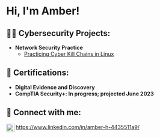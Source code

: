 <h1>Hi, I'm Amber! </h2> 

<h2>👩‍💻 Cybersecurity Projects:</h2> 

- <b>Network Security Practice</b>
  - [Practicing Cyber Kill Chains in Linux](https://github.com/Ambichichan/ActiveDirectoryLab)
  

  
  
  

<h2>📄 Certifications:</h2>

- <b>Digital Evidence and Discovery</b>
- <b>CompTIA Security+: In progress; projected June 2023</b>

<h2> 🤳 Connect with me:</h2>

[<img align="left" alt="JoshMadakor | LinkedIn" width="22px" src="https://cdn.jsdelivr.net/npm/simple-icons@v3/icons/linkedin.svg" />][linkedin]

[linkedin]: https://www.linkedin.com/in/amber-h-4435511a9/

<!--

Here are some ideas to get you started:

- 🔭 I’m currently working on ...
- 🌱 I’m currently learning ...
- 👯 I’m looking to collaborate on ...
- 🤔 I’m looking for help with ...
- 💬 Ask me about ...
- 📫 How to reach me: ...
- 😄 Pronouns: ...
- ⚡ Fun fact: ...
-->
https://www.linkedin.com/in/amber-h-4435511a9/
